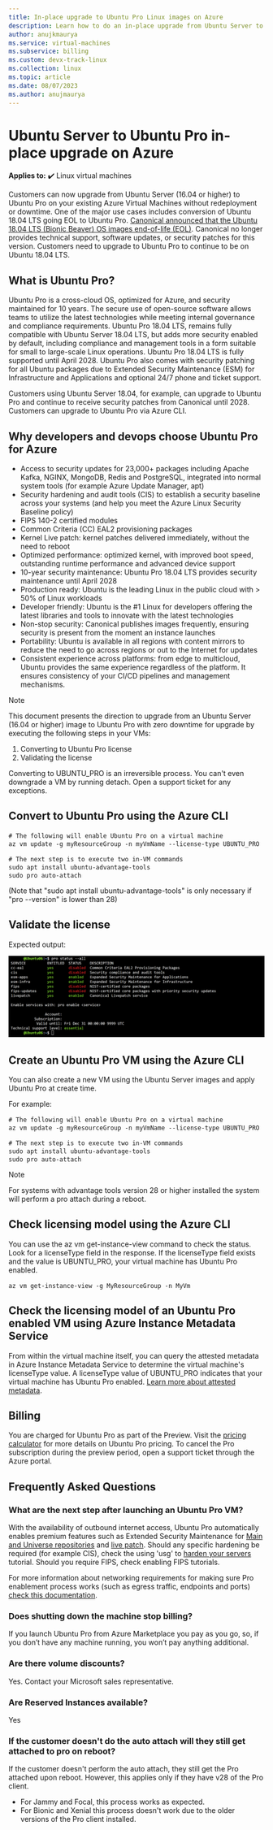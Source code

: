 ```yaml
---
title: In-place upgrade to Ubuntu Pro Linux images on Azure
description: Learn how to do an in-place upgrade from Ubuntu Server to Ubuntu Pro
author: anujkmaurya
ms.service: virtual-machines
ms.subservice: billing
ms.custom: devx-track-linux
ms.collection: linux
ms.topic: article
ms.date: 08/07/2023
ms.author: anujmaurya
---
```


# Ubuntu Server to Ubuntu Pro in-place upgrade on Azure

**Applies to:** :heavy_check_mark: Linux virtual machines

Customers can now upgrade from Ubuntu Server (16.04 or higher) to Ubuntu Pro on your existing Azure
Virtual Machines without redeployment or downtime. One of the major use cases includes conversion of
Ubuntu 18.04 LTS going EOL to Ubuntu Pro.
[Canonical announced that the Ubuntu 18.04 LTS (Bionic Beaver) OS images end-of-life (EOL)](https://ubuntu.com/18-04/azure).
Canonical no longer provides technical support, software updates, or security patches for this
version. Customers need to upgrade to Ubuntu Pro to continue to be on Ubuntu 18.04 LTS.

## What is Ubuntu Pro?

Ubuntu Pro is a cross-cloud OS, optimized for Azure, and security maintained for 10 years. The
secure use of open-source software allows teams to utilize the latest technologies while meeting
internal governance and compliance requirements. Ubuntu Pro 18.04 LTS, remains fully compatible with
Ubuntu Server 18.04 LTS, but adds more security enabled by default, including compliance and
management tools in a form suitable for small to large-scale Linux operations. Ubuntu Pro 18.04 LTS
is fully supported until April 2028. Ubuntu Pro also comes with security patching for all Ubuntu
packages due to Extended Security Maintenance (ESM) for Infrastructure and Applications and optional
24/7 phone and ticket support.

Customers using Ubuntu Server 18.04, for example, can upgrade to Ubuntu Pro and continue to receive
security patches from Canonical until 2028. Customers can upgrade to Ubuntu Pro via Azure CLI.

## Why developers and devops choose Ubuntu Pro for Azure

* Access to security updates for 23,000+ packages including Apache Kafka, NGINX, MongoDB, Redis and
  PostgreSQL, integrated into normal system tools (for example Azure Update Manager, apt)
* Security hardening and audit tools (CIS) to establish a security baseline across your systems (and
  help you meet the Azure Linux Security Baseline policy)
* FIPS 140-2 certified modules
* Common Criteria (CC) EAL2 provisioning packages
* Kernel Live patch: kernel patches delivered immediately, without the need to reboot
* Optimized performance: optimized kernel, with improved boot speed, outstanding runtime performance
  and advanced device support
* 10-year security maintenance: Ubuntu Pro 18.04 LTS provides security maintenance until April 2028
* Production ready: Ubuntu is the leading Linux in the public cloud with > 50% of Linux workloads
* Developer friendly: Ubuntu is the \#1 Linux for developers offering the latest libraries and tools
  to innovate with the latest technologies
* Non-stop security: Canonical publishes images frequently, ensuring security is present from the
  moment an instance launches
* Portability: Ubuntu is available in all regions with content mirrors to reduce the need to go
  across regions or out to the Internet for updates
* Consistent experience across platforms: from edge to multicloud, Ubuntu provides the same
  experience regardless of the platform. It ensures consistency of your CI/CD pipelines and
  management mechanisms.

> [!NOTE]
> This document presents the direction to upgrade from an Ubuntu Server (16.04 or higher) image to
> Ubuntu Pro with zero downtime for upgrade by executing the following steps in your VMs:
>
> 1. Converting to Ubuntu Pro license
> 2. Validating the license
>
> Converting to UBUNTU_PRO is an irreversible process. You can't even downgrade a VM by running
> detach. Open a support ticket for any exceptions.

## Convert to Ubuntu Pro using the Azure CLI

```azurecli-interactive
# The following will enable Ubuntu Pro on a virtual machine
az vm update -g myResourceGroup -n myVmName --license-type UBUNTU_PRO
```

```In-VM commands
# The next step is to execute two in-VM commands
sudo apt install ubuntu-advantage-tools
sudo pro auto-attach
```

(Note that "sudo apt install ubuntu-advantage-tools" is only necessary if "pro --version" is lower than 28)

## Validate the license

Expected output:

![Screenshot of the expected output.](./expected-output.png)

## Create an Ubuntu Pro VM using the Azure CLI

You can also create a new VM using the Ubuntu Server images and apply Ubuntu Pro at create time.

For example:

```azurecli-interactive
# The following will enable Ubuntu Pro on a virtual machine
az vm update -g myResourceGroup -n myVmName --license-type UBUNTU_PRO
```

```In-VM commands
# The next step is to execute two in-VM commands
sudo apt install ubuntu-advantage-tools
sudo pro auto-attach
```

>[!NOTE]
> For systems with advantage tools version 28 or higher installed the system will perform a pro attach during a reboot.

## Check licensing model using the Azure CLI

You can use the az vm get-instance-view command to check the status. Look for a licenseType field in the response. If the licenseType field exists and the value is UBUNTU_PRO, your virtual machine has Ubuntu Pro enabled.

```Azure CLI
az vm get-instance-view -g MyResourceGroup -n MyVm
```

## Check the licensing model of an Ubuntu Pro enabled VM using Azure Instance Metadata Service

From within the virtual machine itself, you can query the attested metadata in Azure Instance Metadata Service to determine the virtual machine's licenseType value. A licenseType value of UBUNTU_PRO indicates that your virtual machine has Ubuntu Pro enabled. [Learn more about attested metadata](../../instance-metadata-service.md).

## Billing

You are charged for Ubuntu Pro as part of the Preview. Visit the
[pricing calculator](https://azure.microsoft.com/pricing/calculator/) for more details on Ubuntu Pro
pricing. To cancel the Pro subscription during the preview period, open a support ticket through the
Azure portal.

## Frequently Asked Questions

### What are the next step after launching an Ubuntu Pro VM?

With the availability of outbound internet access, Ubuntu Pro automatically enables premium features
such as Extended Security Maintenance for
[Main and Universe repositories](https://help.ubuntu.com/community/Repositories) and
[live patch](https://ubuntu.com/security/livepatch/docs). Should any specific hardening be required
(for example CIS), check the using 'usg' to
[harden your servers](https://ubuntu.com/tutorials/comply-with-cis-or-disa-stig-on-ubuntu#1-overview)
tutorial. Should you require FIPS, check enabling FIPS tutorials.

For more information about networking requirements for making sure Pro enablement process works
(such as egress traffic, endpoints and ports)
[check this documentation](https://canonical-ubuntu-pro-client.readthedocs-hosted.com/en/latest/references/network_requirements.html).

### Does shutting down the machine stop billing?

If you launch Ubuntu Pro from Azure Marketplace you pay as you go, so, if you don’t have any machine running, you won’t pay anything additional.

### Are there volume discounts?

Yes. Contact your Microsoft sales representative.

### Are Reserved Instances available?

Yes

### If the customer doesn't do the auto attach will they still get attached to pro on reboot?

If the customer doesn't perform the auto attach, they still get the Pro attached upon reboot.
However, this applies only if they have v28 of the Pro client.

* For Jammy and Focal, this process works as expected.
* For Bionic and Xenial this process doesn't work due to the older versions of the Pro client installed.

